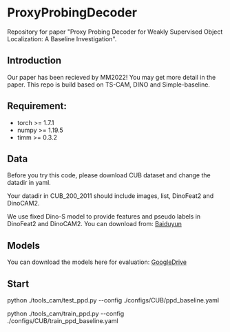 # ProxyProbingDecoder
Repository for paper "Proxy Probing Decoder for Weakly Supervised Object Localization: A Baseline Investigation".

## Introduction
Our paper has been recieved by MM2022! You may get more detail in the paper. This repo is build based on TS-CAM, DINO and Simple-baseline.

## Requirement:
* torch >= 1.7.1
* numpy >= 1.19.5
* timm >= 0.3.2

## Data
Before you try this code, please download CUB dataset and change the datadir in yaml. 

Your datadir in CUB_200_2011 should include images, list, DinoFeat2 and DinoCAM2.

We use fixed Dino-S model to provide features and pseudo labels in DinoFeat2 and DinoCAM2. You can download from: [Baiduyun](https://pan.baidu.com/s/1rdGBe1YiK2MzO6zgd6InBg?pwd=u87i)



## Models
You can download the models here for evaluation:
[GoogleDrive](https://drive.google.com/drive/folders/1UdSlfO0Iv-b0OYE8aF51zoO-jLgm1wbb?usp=sharing)

## Start
python ./tools_cam/test_ppd.py --config ./configs/CUB/ppd_baseline.yaml

python ./tools_cam/train_ppd.py --config ./configs/CUB/train_ppd_baseline.yaml
